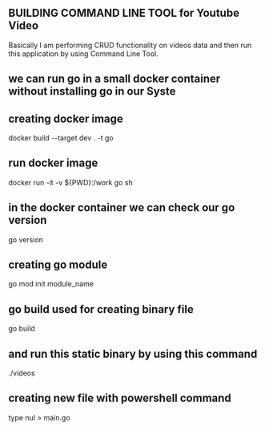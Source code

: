 ## BUILDING COMMAND LINE TOOL for Youtube Video

Basically I am performing CRUD functionality on videos data and then run this application by using Command Line Tool.

## we can run go in a small docker container without installing go in our Syste

## creating docker image
docker build --target dev . -t go

## run docker image
docker run -it -v ${PWD}:/work go sh

## in the docker container we can check our go version
go version

## creating go module
go mod init module_name

## go build used for creating binary file
go build

## and run this static binary by using this command
./videos 

##  creating new file with powershell command
type nul > main.go
